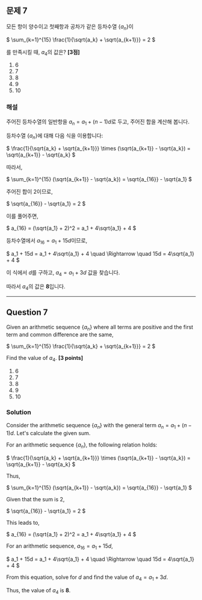 ## 문제 7
모든 항이 양수이고 첫째항과 공차가 같은 등차수열 $\{a_n\}$이

$
\sum_{k=1}^{15} \frac{1}{\sqrt{a_k} + \sqrt{a_{k+1}}} = 2
$

를 만족시킬 때, $a_4$의 값은? **[3점]**

1. 6  
2. 7  
3. 8  
4. 9  
5. 10  

### 해설
주어진 등차수열의 일반항을 $a_n = a_1 + (n-1)d$로 두고, 주어진 합을 계산해 봅니다.

등차수열 $\{a_n\}$에 대해 다음 식을 이용합니다:

$
\frac{1}{\sqrt{a_k} + \sqrt{a_{k+1}}} \times (\sqrt{a_{k+1}} - \sqrt{a_k}) = \sqrt{a_{k+1}} - \sqrt{a_k}
$

따라서,

$
\sum_{k=1}^{15} (\sqrt{a_{k+1}} - \sqrt{a_k}) = \sqrt{a_{16}} - \sqrt{a_1}
$

주어진 합이 2이므로,

$
\sqrt{a_{16}} - \sqrt{a_1} = 2
$

이를 풀어주면,

$
a_{16} = (\sqrt{a_1} + 2)^2 = a_1 + 4\sqrt{a_1} + 4
$

등차수열에서 $a_{16} = a_1 + 15d$이므로,

$
a_1 + 15d = a_1 + 4\sqrt{a_1} + 4 \quad \Rightarrow \quad 15d = 4\sqrt{a_1} + 4
$

이 식에서 $d$를 구하고, $a_4 = a_1 + 3d$ 값을 찾습니다.

따라서 $a_4$의 값은 **8**입니다.

---

## Question 7
Given an arithmetic sequence $\{a_n\}$ where all terms are positive and the first term and common difference are the same,

$
\sum_{k=1}^{15} \frac{1}{\sqrt{a_k} + \sqrt{a_{k+1}}} = 2
$

Find the value of $a_4$. **[3 points]**

1. 6  
2. 7  
3. 8  
4. 9  
5. 10  

### Solution
Consider the arithmetic sequence $\{a_n\}$ with the general term $a_n = a_1 + (n-1)d$. Let's calculate the given sum.

For an arithmetic sequence $\{a_n\}$, the following relation holds:

$
\frac{1}{\sqrt{a_k} + \sqrt{a_{k+1}}} \times (\sqrt{a_{k+1}} - \sqrt{a_k}) = \sqrt{a_{k+1}} - \sqrt{a_k}
$

Thus,

$
\sum_{k=1}^{15} (\sqrt{a_{k+1}} - \sqrt{a_k}) = \sqrt{a_{16}} - \sqrt{a_1}
$

Given that the sum is 2,

$
\sqrt{a_{16}} - \sqrt{a_1} = 2
$

This leads to,

$
a_{16} = (\sqrt{a_1} + 2)^2 = a_1 + 4\sqrt{a_1} + 4
$

For an arithmetic sequence, $a_{16} = a_1 + 15d$,

$
a_1 + 15d = a_1 + 4\sqrt{a_1} + 4 \quad \Rightarrow \quad 15d = 4\sqrt{a_1} + 4
$

From this equation, solve for $d$ and find the value of $a_4 = a_1 + 3d$.

Thus, the value of $a_4$ is **8**.
